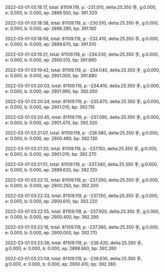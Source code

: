 2022-03-01 03:18:17, total: 81109.119, p: -231.010, delta:25.350 手, g:0.000, e: 0.000, b: 0.000, ep: 2899.550, bp: 391.320

2022-03-01 03:18:38, total: 81109.119, p: -230.510, delta:25.350 手, g:0.000, e: 0.000, b: 0.000, ep: 2898.290, bp: 391.100

2022-03-01 03:18:59, total: 81109.119, p: -232.410, delta:25.350 手, g:0.000, e: 0.000, b: 0.000, ep: 2899.670, bp: 391.510

2022-03-01 03:19:21, total: 81109.119, p: -234.530, delta:25.350 手, g:0.000, e: 0.000, b: 0.000, ep: 2900.510, bp: 391.880

2022-03-01 03:19:42, total: 81109.119, p: -234.040, delta:25.350 手, g:0.000, e: 0.000, b: 0.000, ep: 2901.000, bp: 391.880

2022-03-01 03:20:03, total: 81109.119, p: -234.410, delta:25.350 手, g:0.000, e: 0.000, b: 0.000, ep: 2901.990, bp: 392.050

2022-03-01 03:20:24, total: 81109.119, p: -235.870, delta:25.350 手, g:0.000, e: 0.000, b: 0.000, ep: 2901.010, bp: 392.110

2022-03-01 03:20:45, total: 81109.119, p: -237.090, delta:25.350 手, g:0.000, e: 0.000, b: 0.000, ep: 2901.470, bp: 392.320

2022-03-01 03:21:07, total: 81109.119, p: -236.560, delta:25.350 手, g:0.000, e: 0.000, b: 0.000, ep: 2900.480, bp: 392.130

2022-03-01 03:21:30, total: 81109.119, p: -237.150, delta:25.350 手, g:0.000, e: 0.000, b: 0.000, ep: 2901.010, bp: 392.270

2022-03-01 03:21:51, total: 81109.119, p: -237.340, delta:25.350 手, g:0.000, e: 0.000, b: 0.000, ep: 2899.620, bp: 392.120

2022-03-01 03:22:12, total: 81109.119, p: -237.350, delta:25.350 手, g:0.000, e: 0.000, b: 0.000, ep: 2900.250, bp: 392.200

2022-03-01 03:22:33, total: 81109.119, p: -237.150, delta:25.350 手, g:0.000, e: 0.000, b: 0.000, ep: 2900.610, bp: 392.220

2022-03-01 03:22:55, total: 81109.119, p: -237.920, delta:25.350 手, g:0.000, e: 0.000, b: 0.000, ep: 2900.400, bp: 392.290

2022-03-01 03:23:16, total: 81109.119, p: -237.360, delta:25.350 手, g:0.000, e: 0.000, b: 0.000, ep: 2900.000, bp: 392.170

2022-03-01 03:23:38, total: 81109.119, p: -238.420, delta:25.350 手, g:0.000, e: 0.000, b: 0.000, ep: 2899.660, bp: 392.260

2022-03-01 03:23:59, total: 81109.119, p: -238.630, delta:25.350 手, g:0.000, e: 0.000, b: 0.000, ep: 2900.410, bp: 392.380